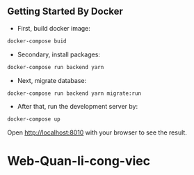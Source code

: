 ## Getting Started By Docker

- First, build docker image:

```bash
docker-compose buid
```

- Secondary, install packages:

```bash
docker-compose run backend yarn
```

- Next, migrate database:

```bash
docker-compose run backend yarn migrate:run
```

- After that, run the development server by:

```bash
docker-compose up
```

Open [http://localhost:8010](http://localhost:8010) with your browser to see the result.
# Web-Quan-li-cong-viec
